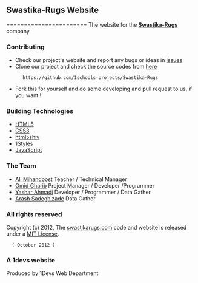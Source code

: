## Swastika-Rugs Website
=======================
The website for the **[Swastika-Rugs](http://swastikarugs.com)** company

### Contributing

* Check our project's website and report any bugs or ideas in [issues](https://github.com/1schools-projects/Swastika-Rugs/issues)
* Clone our project and check the source codes from [here](https://github.com/1schools-projects/Swastika-Rugs)
```
      https://github.com/1schools-projects/Swastika-Rugs
```

* Fork this for yourself and do some developing and pull request to us, if you want !

### Building Technologies

* [HTML5](http://ali.md/wiki/html5)
* [CSS3](http://ali.md/css3ref)
* [html5shiv](http://ali.md/html5shiv)
* [1Styles](http://ali.md/1styles)
* [JavaScript](http://ali.md/wiki/javascript)

### The Team

* [Ali Mihandoost](https://github.com/alimd) Teacher / Technical Manager
* [Omid Gharib](https://github.com/omidgharib) Project Manager / Developer /Programmer
* [Yashar Ahmadi](https://github.com/YasharAMD) Developer / Programmer / Data Gather
* [Arash Sadeghizade](https://github.com/arastoo)  Data Gather

### All rights reserved

Copyright (c) 2012, The [swastikarugs.com](http://swastikarugs.com) code and website is released under a [MIT License](http://opensource.org/licenses/MIT).

      ( October 2012 )

### A 1devs website

Produced by 1Devs Web Department